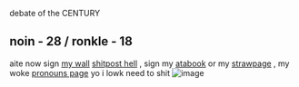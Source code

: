  debate of the CENTURY 
## noin - 28 / ronkle - 18

aite now sign [my wall](https://walloftext.co/27j) 
[shitpost hell](https://shitposthell.straw.page) , sign my [atabook](https://27j.atabook.org) or my [strawpage](https://27jay.straw.page) , my woke [pronouns page](https://pronouns.cc/@27jay)
yo i lowk need to shit
![image](https://github.com/user-attachments/assets/8fb0aa5b-e62d-43f3-9d12-dda38e86d191)


<!--
**27-jjay/27-jjay** is a ✨ _special_ ✨ repository because its `README.md` (this file) appears on your GitHub profile.

Here are some ideas to get you started:

- 🔭 I’m currently working on ...
- 🌱 I’m currently learning ...
- 👯 I’m looking to collaborate on ...
- 🤔 I’m looking for help with ...
- 💬 Ask me about ...
- 📫 How to reach me: ...
- 😄 Pronouns: ...
- ⚡ Fun fact: ...
-->
